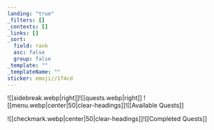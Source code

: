 ```yaml
---
landing: "true"
_filters: []
_contexts: []
_links: []
_sort:
  field: rank
  asc: false
  group: false
_template: ""
_templateName: ""
sticker: emoji//1f4cd
---
```

![[sidebreak.webp|right]]![[quests.webp|right]]
![[menu.webp|center|50|clear-headings]]![[Available Quests]]

![[checkmark.webp|center|50|clear-headings]]![[Completed Quests]]